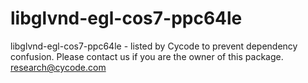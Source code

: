 # libglvnd-egl-cos7-ppc64le
libglvnd-egl-cos7-ppc64le - listed by Cycode to prevent dependency confusion.
Please contact us if you are the owner of this package.
research@cycode.com
